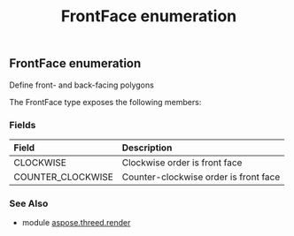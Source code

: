 ﻿---
title: FrontFace enumeration
second_title: Aspose.3D for Python via .NET API References
description: 
type: docs
weight: 450
url: /python-net/aspose.threed.render/frontface/
is_root: false
---

## FrontFace enumeration

Define front- and back-facing polygons



The FrontFace type exposes the following members:

### Fields
| Field | Description |
| :- | :- |
| CLOCKWISE | Clockwise order is front face |
| COUNTER_CLOCKWISE | Counter-clockwise order is front face |


### See Also

* module [aspose.threed.render](../)
